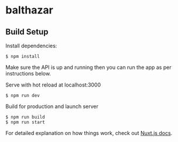 # balthazar

## Build Setup

Install dependencies:
``` 
$ npm install
```

Make sure the API is up and running then you can run the app as per instructions below.

Serve with hot reload at localhost:3000
``` 
$ npm run dev
```

Build for production and launch server
```
$ npm run build
$ npm run start
```

For detailed explanation on how things work, check out [Nuxt.js docs](https://nuxtjs.org).
